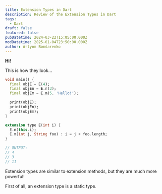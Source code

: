 ```yaml
---
title: Extension Types in Dart
description: Review of the Extension Types in Dart
tags:
  - Dart
draft: false
featured: false
pubDatetime: 2024-03-22T15:05:00.000Z
modDatetime: 2025-01-04T23:50:00.000Z
author: Artyom Bondarenko
---
```

**Hi!**

This is how they look...

```dart
void main() {
  final objE = E(4);
  final objEn = E.n(3);
  final objEm = E.m(5, 'Hello!');

  print(objE);
  print(objEn);
  print(objEm);
}

extension type E(int i) {
  E.n(this.i);
  E.m(int j, String foo) : i = j + foo.length;
}

// OUTPUT:
// 4
// 3
// 11

```

Extension types are similar to extension methods, but they are much more powerful!

First of all, an extension type is a static type.

